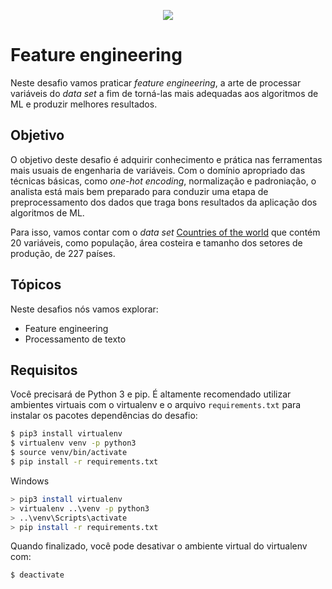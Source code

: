 <p align="center">
 <img src="https://miro.medium.com/max/425/1*05vDjNRMACek8hWh1pnltA.png">
</p>

# Feature engineering

Neste desafio vamos praticar _feature engineering_, a arte de processar
variáveis do _data set_ a fim de torná-las mais adequadas aos algoritmos
de ML e produzir melhores resultados.

## Objetivo

O objetivo deste desafio é adquirir conhecimento e prática nas ferramentas
mais usuais de engenharia de variáveis. Com o domínio apropriado das
técnicas básicas, como _one-hot encoding_, normalização e padroniação,
o analista está mais bem preparado para conduzir uma etapa de preprocessamento
dos dados que traga bons resultados da aplicação dos algoritmos de ML.

Para isso, vamos contar com o _data set_ [Countries of the world](https://www.kaggle.com/fernandol/countries-of-the-world)
que contém 20 variáveis, como população, área costeira e tamanho dos setores de produção, de 227 países.

## Tópicos

Neste desafios nós vamos explorar:

* Feature engineering
* Processamento de texto

## Requisitos

Você precisará de Python 3 e pip. É altamente recomendado utilizar ambientes virtuais
com o virtualenv e o arquivo `requirements.txt` para instalar os pacotes dependências
do desafio:

```bash
$ pip3 install virtualenv
$ virtualenv venv -p python3
$ source venv/bin/activate
$ pip install -r requirements.txt
```

Windows

```bash
> pip3 install virtualenv
> virtualenv ..\venv -p python3
> ..\venv\Scripts\activate
> pip install -r requirements.txt
```

Quando finalizado, você pode desativar o ambiente virtual do virtualenv com:

```bash
$ deactivate
```
